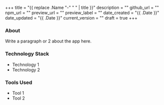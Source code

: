 +++
title = "{{ replace .Name "-" " " | title }}"
description = ""
github_url = ""
npm_url = ""
preview_url = ""
preview_label = ""
date_created = "{{ .Date }}"
date_updated = "{{ .Date }}"
current_version = ""
draft = true
+++

### About

Write a paragraph or 2 about the app here.

### Technology Stack
- Technology 1
- Technology 2

### Tools Used
- Tool 1
- Tool 2